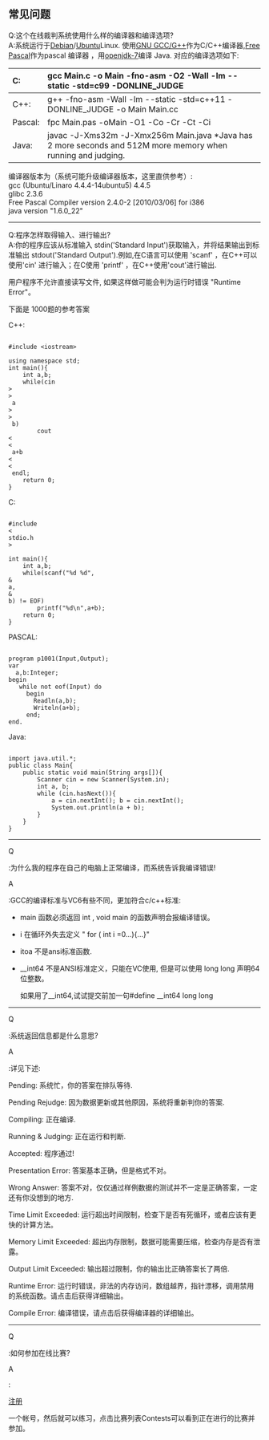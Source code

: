 ## 常见问题

Q:这个在线裁判系统使用什么样的编译器和编译选项?  
A:系统运行于[Debian](http://www.debian.org/)/[Ubuntu](http://www.ubuntu.com/)Linux. 使用[GNU GCC/G++](http://gcc.gnu.org/)作为C/C++编译器,[Free Pascal](http://www.freepascal.org/)作为pascal 编译器 ，用[openjdk-7](http://openjdk.java.net/)编译 Java. 对应的编译选项如下:  


| C: | gcc Main.c -o Main -fno-asm -O2 -Wall -lm --static -std=c99 -DONLINE\_JUDGE |
| :--- | :--- |
| C++: | g++ -fno-asm -Wall -lm --static -std=c++11 -DONLINE\_JUDGE -o Main Main.cc |
| Pascal: | fpc Main.pas -oMain -O1 -Co -Cr -Ct -Ci |
| Java: | javac -J-Xms32m -J-Xmx256m Main.java \*Java has 2 more seconds and 512M more memory when running and judging. |

编译器版本为（系统可能升级编译器版本，这里直供参考）:  
gcc \(Ubuntu/Linaro 4.4.4-14ubuntu5\) 4.4.5  
glibc 2.3.6  
Free Pascal Compiler version 2.4.0-2 \[2010/03/06\] for i386  
java version "1.6.0\_22"  


---

Q:程序怎样取得输入、进行输出?  
A:你的程序应该从标准输入 stdin\('Standard Input'\)获取输入，并将结果输出到标准输出 stdout\('Standard Output'\).例如,在C语言可以使用 'scanf' ，在C++可以使用'cin' 进行输入；在C使用 'printf' ，在C++使用'cout'进行输出.

用户程序不允许直接读写文件, 如果这样做可能会判为运行时错误 "Runtime Error"。  
  
下面是 1000题的参考答案

C++:  


```

#include <iostream>

using namespace std;
int main(){
    int a,b;
    while(cin 
>
>
 a 
>
>
 b)
        cout 
<
<
 a+b 
<
<
 endl;
	return 0;
}

```

C:

  


```

#include 
<
stdio.h
>

int main(){
    int a,b;
    while(scanf("%d %d",
&
a, 
&
b) != EOF)
        printf("%d\n",a+b);
	return 0;
}

```

PASCAL:

  


```

program p1001(Input,Output); 
var 
  a,b:Integer; 
begin 
   while not eof(Input) do 
     begin 
       Readln(a,b); 
       Writeln(a+b); 
     end; 
end.

```

  


  


Java:

  


```

import java.util.*;
public class Main{
	public static void main(String args[]){
		Scanner cin = new Scanner(System.in);
		int a, b;
		while (cin.hasNext()){
			a = cin.nextInt(); b = cin.nextInt();
			System.out.println(a + b);
		}
	}
}
```

---

Q

:为什么我的程序在自己的电脑上正常编译，而系统告诉我编译错误!

  


A

:GCC的编译标准与VC6有些不同，更加符合c/c++标准:

  


* main
  函数必须返回
  int
  ,
  void main
  的函数声明会报编译错误。
 
* i
  在循环外失去定义 "
  for
  \(
  int
  i
  =0...\){...}"
 
* itoa
  不是ansi标准函数.
 
* \_\_int64
  不是ANSI标准定义，只能在VC使用, 但是可以使用
  long long
  声明64位整数。
 
  如果用了\_\_int64,试试提交前加一句\#define \_\_int64 long long

---

Q

:系统返回信息都是什么意思?

  


A

:详见下述:

  


Pending: 系统忙，你的答案在排队等待.

Pending Rejudge: 因为数据更新或其他原因，系统将重新判你的答案.

Compiling: 正在编译.  


Running & Judging: 正在运行和判断.  


Accepted: 程序通过!  
  
Presentation Error: 答案基本正确，但是格式不对。  
  
Wrong Answer: 答案不对，仅仅通过样例数据的测试并不一定是正确答案，一定还有你没想到的地方.  
  
Time Limit Exceeded: 运行超出时间限制，检查下是否有死循环，或者应该有更快的计算方法。  
  
Memory Limit Exceeded: 超出内存限制，数据可能需要压缩，检查内存是否有泄露。  
  
Output Limit Exceeded: 输出超过限制，你的输出比正确答案长了两倍.  
  
Runtime Error: 运行时错误，非法的内存访问，数组越界，指针漂移，调用禁用的系统函数。请点击后获得详细输出。  


Compile Error: 编译错误，请点击后获得编译器的详细输出。  
  


---

Q

:如何参加在线比赛?

  


A

:

[注册](http://oj.nbdp.net/registerpage.php)

一个帐号，然后就可以练习，点击比赛列表Contests可以看到正在进行的比赛并参加。

